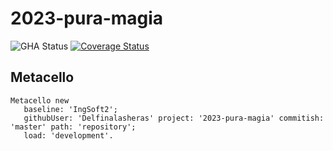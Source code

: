 # 2023-pura-magia

![GHA Status](https://github.com/uca-argentina/Delfinalasheras/actions/workflows/GHA.yml/badge.svg)
[![Coverage Status](https://coveralls.io/repos/github/Delfinalasheras/2023-pura-magia/badge.svg?branch=master)](https://coveralls.io/github/Delfinalasheras/2023-pura-magia?branch=master)

## Metacello

```smalltalk
Metacello new
   baseline: 'IngSoft2';
   githubUser: 'Delfinalasheras' project: '2023-pura-magia' commitish: 'master' path: 'repository';
   load: 'development'.
```
